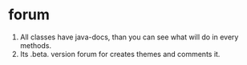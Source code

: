 # forum

1. All classes have java-docs, than you can see what will do in every methods.
2. Its .beta. version forum for creates themes and comments it.
